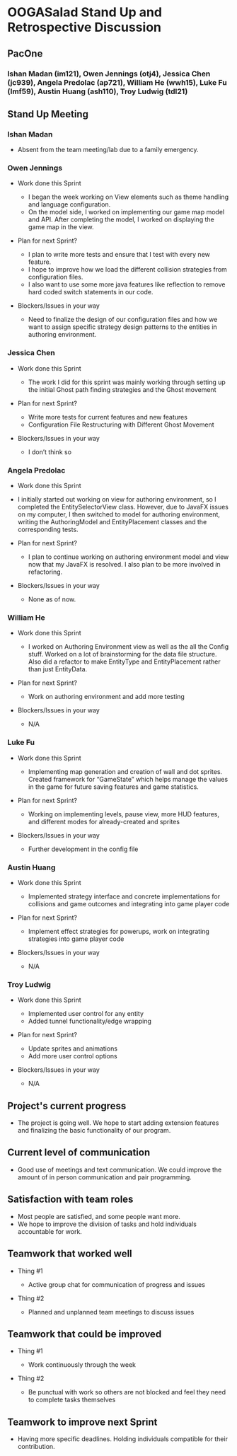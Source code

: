 # OOGASalad Stand Up and Retrospective Discussion

## PacOne

### Ishan Madan (im121), Owen Jennings (otj4), Jessica Chen (jc939), Angela Predolac (ap721), William He (wwh15), Luke Fu (lmf59), Austin Huang (ash110), Troy Ludwig (tdl21)

## Stand Up Meeting

### Ishan Madan

* Absent from the team meeting/lab due to a family emergency.

### Owen Jennings

* Work done this Sprint  
  * I began the week working on View elements such as theme handling and language configuration.  
  * On the model side, I worked on implementing our game map model and API. After completing the model, I worked on displaying the game map in the view.

* Plan for next Sprint?  
  * I plan to write more tests and ensure that I test with every new feature.  
  * I hope to improve how we load the different collision strategies from configuration files.  
  * I also want to use some more java features like reflection to remove hard coded switch statements in our code.

* Blockers/Issues in your way  
  * Need to finalize the design of our configuration files and how we want to assign specific strategy design patterns to the entities in authoring environment.

 

### Jessica Chen

* Work done this Sprint  
  * The work I did for this sprint was mainly working through setting up the initial Ghost path finding strategies and the Ghost movement

* Plan for next Sprint?  
  * Write more tests for current features and new features  
  * Configuration File Restructuring with Different Ghost Movement

* Blockers/Issues in your way  
  * I don’t think so

 

### Angela Predolac

*  Work done this Sprint  
  * I initially started out working on view for authoring environment, so I completed the EntitySelectorView class. However, due to JavaFX issues on my computer, I then switched to model for authoring environment, writing the AuthoringModel and EntityPlacement classes and the corresponding tests.

* Plan for next Sprint?  
  * I plan to continue working on authoring environment model and view now that my JavaFX is resolved. I also plan to be more involved in refactoring.

* Blockers/Issues in your way  
  * None as of now.

 

### William He

* Work done this Sprint  
  * I worked on Authoring Environment view as well as the all the Config stuff. Worked on a lot of brainstorming for the data file structure. Also did a refactor to make EntityType and EntityPlacement rather than just EntityData.

* Plan for next Sprint?  
  * Work on authoring environment and add more testing

* Blockers/Issues in your way  
  * N/A

### Luke Fu

* Work done this Sprint  
  * Implementing map generation and creation of wall and dot sprites. Created framework for “GameState” which helps manage the values in the game for future saving features and game statistics.

* Plan for next Sprint?  
  * Working on implementing levels, pause view, more HUD features, and different modes for already-created and sprites

* Blockers/Issues in your way  
  *  Further development in the config file

### Austin Huang

* Work done this Sprint  
  * Implemented strategy interface and concrete implementations for collisions and game outcomes and integrating into game player code

* Plan for next Sprint?  
  * Implement effect strategies for powerups, work on integrating strategies into game player code

* Blockers/Issues in your way  
  * N/A

 

### Troy Ludwig

* Work done this Sprint  
  * Implemented user control for any entity  
  * Added tunnel functionality/edge wrapping

* Plan for next Sprint?  
  * Update sprites and animations  
  * Add more user control options

* Blockers/Issues in your way  
  * N/A

 

## Project's current progress

* The project is going well. We hope to start adding extension features and finalizing the basic functionality of our program.

## Current level of communication

* Good use of meetings and text communication. We could improve the amount of in person communication and pair programming.

## Satisfaction with team roles

* Most people are satisfied, and some people want more.   
* We hope to improve the division of tasks and hold individuals accountable for work.

## Teamwork that worked well

* Thing \#1  
  * Active group chat for communication of progress and issues

* Thing \#2  
  * Planned and unplanned team meetings to discuss issues

## Teamwork that could be improved

* Thing \#1  
  * Work continuously through the week

* Thing \#2  
  * Be punctual with work so others are not blocked and feel they need to complete tasks themselves

## Teamwork to improve next Sprint

- Having more specific deadlines. Holding individuals compatible for their contribution.

